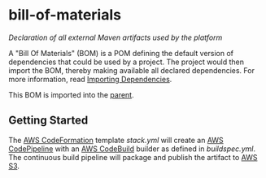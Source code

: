 # bill-of-materials
_Declaration of all external Maven artifacts used by the platform_

A "Bill Of Materials" (BOM) is a POM defining the default version of dependencies that could be used by a project. The project would then import the BOM, thereby making available all declared dependencies. For more information, read [Importing Dependencies](https://maven.apache.org/guides/introduction/introduction-to-dependency-mechanism.html#Importing_Dependencies).

This BOM is imported into the [parent](https://github.com/varunmc/parent).

## Getting Started
The [AWS CodeFormation](https://console.aws.amazon.com/cloudformation/home?region=us-east-1#/stack/detail?stackId=arn:aws:cloudformation:us-east-1:497513737772:stack%2FBillOfMaterials%2F4741fed0-92db-11e7-b09f-50d5cd1ea8d2) template _stack.yml_ will create an [AWS CodePipeline](https://console.aws.amazon.com/codepipeline/home?region=us-east-1#/view/BillOfMaterials) with an [AWS CodeBuild](https://console.aws.amazon.com/codebuild/home?region=us-east-1#/projects/BillOfMaterials/view) builder as defined in _buildspec.yml_. The continuous build pipeline will package and publish the artifact to [AWS S3](https://s3.console.aws.amazon.com/s3/buckets/maven.varun.mc/mc/varun/bill-of-materials/?region=us-east-1&tab=overview).
